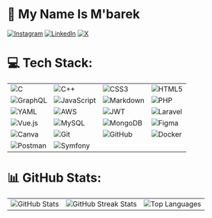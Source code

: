 # 💫 My Name Is M'barek


[![Instagram](https://img.shields.io/badge/Instagram-%23E4405F.svg?logo=Instagram&logoColor=white)](https://instagram.com/https://www.instagram.com/m.elaadraoui/) [![LinkedIn](https://img.shields.io/badge/LinkedIn-%230077B5.svg?logo=linkedin&logoColor=white)](https://linkedin.com/in/https://www.linkedin.com/in/mbarek-elaadraoui/) [![X](https://img.shields.io/badge/X-black.svg?logo=X&logoColor=white)](https://x.com/https://x.com/m_eladraoui) 

# 💻 Tech Stack:

<table>
  <tr>
    <td><img src="https://img.shields.io/badge/c-%2300599C.svg?style=for-the-badge&logo=c&logoColor=white" alt="C"></td>
    <td><img src="https://img.shields.io/badge/c++-%2300599C.svg?style=for-the-badge&logo=c%2B%2B&logoColor=white" alt="C++"></td>
    <td><img src="https://img.shields.io/badge/css3-%231572B6.svg?style=for-the-badge&logo=css3&logoColor=white" alt="CSS3"></td>
    <td><img src="https://img.shields.io/badge/html5-%23E34F26.svg?style=for-the-badge&logo=html5&logoColor=white" alt="HTML5"></td>
  </tr>
  <tr>
    <td><img src="https://img.shields.io/badge/-GraphQL-E10098?style=for-the-badge&logo=graphql&logoColor=white" alt="GraphQL"></td>
    <td><img src="https://img.shields.io/badge/javascript-%23323330.svg?style=for-the-badge&logo=javascript&logoColor=%23F7DF1E" alt="JavaScript"></td>
    <td><img src="https://img.shields.io/badge/markdown-%23000000.svg?style=for-the-badge&logo=markdown&logoColor=white" alt="Markdown"></td>
    <td><img src="https://img.shields.io/badge/php-%23777BB4.svg?style=for-the-badge&logo=php&logoColor=white" alt="PHP"></td>
  </tr>
  <tr>
    <td><img src="https://img.shields.io/badge/yaml-%23ffffff.svg?style=for-the-badge&logo=yaml&logoColor=151515" alt="YAML"></td>
    <td><img src="https://img.shields.io/badge/AWS-%23FF9900.svg?style=for-the-badge&logo=amazon-aws&logoColor=white" alt="AWS"></td>
    <td><img src="https://img.shields.io/badge/JWT-black?style=for-the-badge&logo=JSON%20web%20tokens" alt="JWT"></td>
    <td><img src="https://img.shields.io/badge/laravel-%23FF2D20.svg?style=for-the-badge&logo=laravel&logoColor=white" alt="Laravel"></td>
  </tr>
  <tr>
    <td><img src="https://img.shields.io/badge/vue.js-%2335495e.svg?style=for-the-badge&logo=vuedotjs&logoColor=%234FC08D" alt="Vue.js"></td>
    <td><img src="https://img.shields.io/badge/mysql-4479A1.svg?style=for-the-badge&logo=mysql&logoColor=white" alt="MySQL"></td>
    <td><img src="https://img.shields.io/badge/MongoDB-%234ea94b.svg?style=for-the-badge&logo=mongodb&logoColor=white" alt="MongoDB"></td>
    <td><img src="https://img.shields.io/badge/figma-%23F24E1E.svg?style=for-the-badge&logo=figma&logoColor=white" alt="Figma"></td>
  </tr>
  <tr>
    <td><img src="https://img.shields.io/badge/Canva-%2300C4CC.svg?style=for-the-badge&logo=Canva&logoColor=white" alt="Canva"></td>
    <td><img src="https://img.shields.io/badge/git-%23F05033.svg?style=for-the-badge&logo=git&logoColor=white" alt="Git"></td>
    <td><img src="https://img.shields.io/badge/github-%23121011.svg?style=for-the-badge&logo=github&logoColor=white" alt="GitHub"></td>
    <td><img src="https://img.shields.io/badge/docker-%230db7ed.svg?style=for-the-badge&logo=docker&logoColor=white" alt="Docker"></td>
  </tr>
  <tr>
    <td><img src="https://img.shields.io/badge/Postman-FF6C37?style=for-the-badge&logo=postman&logoColor=white" alt="Postman"></td>
    <td><img src="https://img.shields.io/badge/Symfony-black?style=for-the-badge&logo=symfony&logoColor=white" alt="Symfony"></td>
  </tr>
</table>


# 📊 GitHub Stats:

<table>
  <tr>
    <td>
      <img src="https://github-readme-stats.vercel.app/api?username=MBAREK0&theme=dark&hide_border=false&include_all_commits=false&count_private=false" alt="GitHub Stats" />
    </td>
    <td>
      <img src="https://github-readme-streak-stats.herokuapp.com/?user=MBAREK0&theme=dark&hide_border=false" alt="GitHub Streak Stats" />
    </td>
    <td>
      <img src="https://github-readme-stats.vercel.app/api/top-langs/?username=MBAREK0&theme=dark&hide_border=false&include_all_commits=false&count_private=false&layout=compact" alt="Top Languages" />
    </td>
  </tr>
</table>

